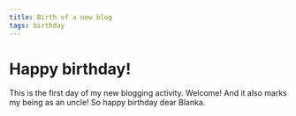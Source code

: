 ```yaml
---
title: Birth of a new blog
tags: birthday
---
```


# Happy birthday!

This is the first day of my new blogging activity. Welcome! And it also marks my being as an uncle! So happy birthday dear Blanka. 
